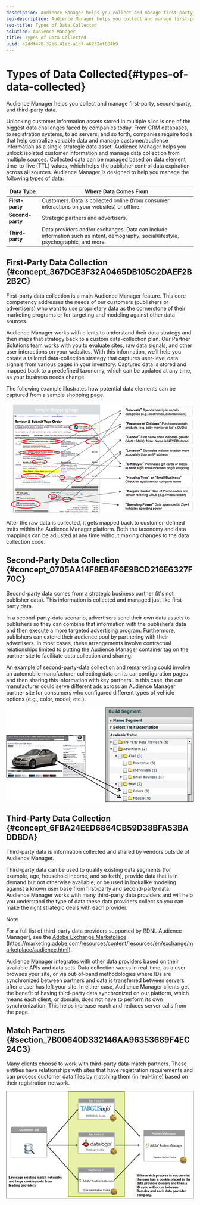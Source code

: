 ```yaml
---
description: Audience Manager helps you collect and manage first-party, second-party, and third-party data.
seo-description: Audience Manager helps you collect and manage first-party, second-party, and third-party data.
seo-title: Types of Data Collected
solution: Audience Manager
title: Types of Data Collected
uuid: a2ddf470-32e6-41ec-a1d7-a6232ef084b9
---
```


# Types of Data Collected{#types-of-data-collected}

Audience Manager helps you collect and manage first-party, second-party, and third-party data.

Unlocking customer information assets stored in multiple silos is one of the biggest data challenges faced by companies today. From CRM databases, to registration systems, to ad servers, and so forth, companies require tools that help centralize valuable data and manage customer/audience information as a single strategic data asset. Audience Manager helps you unlock isolated customer information and manage data collection from multiple sources. Collected data can be managed based on data element time-to-live (TTL) values, which helps the publisher control data expiration across all sources. Audience Manager is designed to help you manage the following types of data:  

|  Data Type  | Where Data Comes From  |
|---|---|
| **First-party** | Customers. Data is collected online (from consumer interactions on your websites) or offline.  |
| **Second-party** | Strategic partners and advertisers.  |
| **Third-party** | Data providers and/or exchanges. Data can include information such as intent, demography, social/lifestyle, psychographic, and more.  |

## First-Party Data Collection {#concept_367DCE3F32A0465DB105C2DAEF2B2B2C}

First-party data collection is a main Audience Manager feature. This core competency addresses the needs of our customers (publishers or advertisers) who want to use proprietary data as the cornerstone of their marketing programs or for targeting and modeling against other data sources.

<!-- 

c_1st_party_data.xml

 -->

Audience Manager works with clients to understand their data strategy and then maps that strategy back to a custom data-collection plan. Our Partner Solutions team works with you to evaluate sites, raw data signals, and other user interactions on your websites. With this information, we’ll help you create a tailored data-collection strategy that captures user-level data signals from various pages in your inventory. Captured data is stored and mapped back to a predefined taxonomy, which can be updated at any time, as your business needs change.

The following example illustrates how potential data elements can be captured from a sample shopping page.

![](assets/1st_party_800px.png)

After the raw data is collected, it gets mapped back to customer-defined traits within the Audience Manager platform. Both the taxonomy and data mappings can be adjusted at any time without making changes to the data collection code. 

## Second-Party Data Collection {#concept_0705AA14F8EB4F6E9BCD216E6327F70C}

Second-party data comes from a strategic business partner (it's not publisher data). This information is collected and managed just like first-party data.

<!-- 

c_2nd_party_data.xml

 -->

In a second-party-data scenario, advertisers send their own data assets to publishers so they can combine that information with the publisher’s data and then execute a more targeted advertising program. Furthermore, publishers can extend their audience pool by partnering with their advertisers. In most cases, these arrangements involve contractual relationships limited to putting the Audience Manager container tag on the partner site to facilitate data collection and sharing.

An example of second-party-data collection and remarketing could involve an automobile manufacturer collecting data on its car configuration pages and then sharing this information with key partners. In this case, the car manufacturer could serve different ads across an Audience Manager partner site for consumers who configured different types of vehicle options (e.g., color, model, etc.).

![](assets/2nd_party_700px.png)

## Third-Party Data Collection {#concept_6FBA24EED6864CB59D38BFA53BADDBDA}

Third-party data is information collected and shared by vendors outside of Audience Manager.

<!-- 

c_3rd_party_data.xml

 -->

Third-party data can be used to qualify existing data segments (for example, age, household income, and so forth), provide data that is in demand but not otherwise available, or be used in lookalike modeling against a known user base from first-party and second-party data. Audience Manager works with many third-party data providers and will help you understand the type of data these data providers collect so you can make the right strategic deals with each provider.

>[!NOTE]
>
>For a full list of third-party data providers supported by [!DNL Audience Manager], see the [Adobe Exchange Marketplace](https://marketing.adobe.com/resources/content/resources/en/exchange/marketplace/audience.html) (https://marketing.adobe.com/resources/content/resources/en/exchange/marketplace/audience.html).

Audience Manager integrates with other data providers based on their available APIs and data sets. Data collection works in real-time, as a user browses your site, or via out-of-band methodologies where IDs are synchronized between partners and data is transferred between servers after a user has left your site. In either case, Audience Manager clients get the benefit of having third-party data synchronized on our platform, which means each client, or domain, does not have to perform its own synchronization. This helps increase reach and reduces server calls from the page.

## Match Partners {#section_7B00640D332146AA96353689F4EC24C3}

Many clients choose to work with third-party data-match partners. These entities have relationships with sites that have registration requirements and can process customer data files by matching them (in real-time) based on their registration network.

![](assets/data_provider_match_700px.png)

